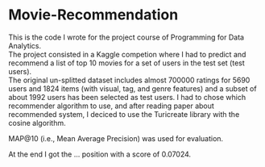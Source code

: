 # Movie-Recommendation

This is the code I wrote for the project course of Programming for Data Analytics.  
The project consisted in a Kaggle competion where I had to predict and recommend a list of top 10 movies for a set of users in the test set (test users).  
The original un-splitted dataset includes almost 700000 ratings for 5690 users and 1824 items (with visual, tag, and genre features) and a subset of about 1992 users has been selected as test users. 
I had to chose which recommender algorithm to use, and after reading paper about recommended system, I deciced to use the Turicreate library with the cosine algorithm.

MAP@10 (i.e., Mean Average Precision) was used for evaluation.  

At the end I got the ... position with a score of 0.07024.
